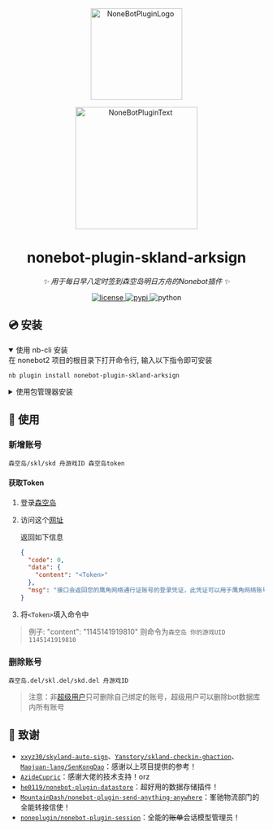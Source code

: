 <div align="center">
  <a href="https://v2.nonebot.dev/store"><img src="https://github.com/A-kirami/nonebot-plugin-template/blob/resources/nbp_logo.png" width="180" height="180" alt="NoneBotPluginLogo"></a>
  <br>
  <p><img src="https://github.com/A-kirami/nonebot-plugin-template/blob/resources/NoneBotPlugin.svg" width="240" alt="NoneBotPluginText"></p>
</div>

<div align="center">

# nonebot-plugin-skland-arksign

_✨ 用于每日早八定时签到森空岛明日方舟的Nonebot插件 ✨_

<a href="./LICENSE">
    <img src="https://img.shields.io/github/license/GuGuMur/nonebot-plugin-skland-arksign.svg" alt="license">
</a>
<a href="https://pypi.python.org/pypi/nonebot-plugin-skland-arksign">
    <img src="https://img.shields.io/pypi/v/nonebot-plugin-skland-arksign.svg" alt="pypi">
</a>
<img src="https://img.shields.io/badge/python-3.8+-blue.svg" alt="python">

</div>

## 💿 安装

<details open>
<summary>使用 nb-cli 安装</summary>
在 nonebot2 项目的根目录下打开命令行, 输入以下指令即可安装

    nb plugin install nonebot-plugin-skland-arksign

</details>

<details>
<summary>使用包管理器安装</summary>
在 nonebot2 项目的插件目录下, 打开命令行, 根据你使用的包管理器, 输入相应的安装命令

<details>
<summary>pip</summary>

    pip install nonebot-plugin-skland-arksign

</details>
<details>
<summary>pdm</summary>

    pdm add nonebot-plugin-skland-arksign

</details>
<details>
<summary>poetry</summary>

    poetry add nonebot-plugin-skland-arksign

</details>
<details>
<summary>conda</summary>

    conda install nonebot-plugin-skland-arksign

</details>

打开 nonebot2 项目根目录下的 `pyproject.toml` 文件, 在 `[tool.nonebot]` 部分追加写入

    plugins = ["nonebot_plugin_skland_arksign"]

</details>

## 🎉 使用

### 新增账号

    森空岛/skl/skd 舟游戏ID 森空岛token

#### 获取Token

1. 登录[森空岛](https://www.skland.com/)

2. 访问这个[网址](https://web-api.skland.com/account/info/hg)

   返回如下信息

   ```json
   {
     "code": 0,
     "data": {
       "content": "<Token>"
     },
     "msg": "接口会返回您的鹰角网络通行证账号的登录凭证，此凭证可以用于鹰角网络账号系统校验您登录的有效性。泄露登录凭证属于极度危险操作，为了您的账号安全，请勿将此凭证以任何形式告知他人！"
   }
   ```

3. 将`<Token>`填入命令中

> 例子: "content": "1145141919810"
> 则命令为`森空岛 你的游戏UID 1145141919810`

### 删除账号

    森空岛.del/skl.del/skd.del 舟游戏ID

> 注意：非[超级用户](https://nonebot.dev/docs/appendices/config#superusers)只可删除自己绑定的账号，超级用户可以删除bot数据库内所有账号

## 🤗 致谢

- [`xxyz30/skyland-auto-sign`](https://github.com/xxyz30/skyland-auto-sign)、[`Yanstory/skland-checkin-ghaction`](https://github.com/Yanstory/skland-checkin-ghaction)、[`Maojuan-lang/SenKongDao`](https://github.com/Maojuan-lang/SenKongDao)：感谢以上项目提供的参考！
- [`AzideCupric`](https://github.com/AzideCupric)：感谢大佬的技术支持！orz
- [`he0119/nonebot-plugin-datastore`](https://github.com/he0119/nonebot-plugin-datastore)：超好用的数据存储插件！
- [`MountainDash/nonebot-plugin-send-anything-anywhere`](https://github.com/MountainDash/nonebot-plugin-send-anything-anywhere)：峯驰物流部门的全能转接信使！
- [`noneplugin/nonebot-plugin-session`](https://github.com/noneplugin/nonebot-plugin-session)：全能的<del>账单</del>会话模型管理员！
